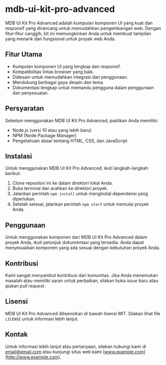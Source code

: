 # mdb-ui-kit-pro-advanced

MDB UI Kit Pro Advanced adalah kumpulan komponen UI yang kuat dan responsif yang dirancang untuk memudahkan pengembangan web. Dengan fitur-fitur canggih, kit ini memungkinkan Anda untuk membuat tampilan yang menarik dan fungsional untuk proyek web Anda.

## Fitur Utama
- Kumpulan komponen UI yang lengkap dan responsif.
- Kompatibilitas lintas browser yang baik.
- Didesain untuk memudahkan integrasi dan penggunaan.
- Mendukung berbagai gaya desain dan tema.
- Dokumentasi lengkap untuk memandu pengguna dalam penggunaan dan penyesuaian.

## Persyaratan
Sebelum menggunakan MDB UI Kit Pro Advanced, pastikan Anda memiliki:
- Node.js (versi 10 atau yang lebih baru)
- NPM (Node Package Manager)
- Pengetahuan dasar tentang HTML, CSS, dan JavaScript

## Instalasi
Untuk menggunakan MDB UI Kit Pro Advanced, ikuti langkah-langkah berikut:
1. Clone repositori ini ke dalam direktori lokal Anda.
2. Buka terminal dan arahkan ke direktori proyek.
3. Jalankan perintah `npm install` untuk menginstal dependensi yang diperlukan.
4. Setelah selesai, jalankan perintah `npm start` untuk memulai proyek Anda.

## Penggunaan
Untuk menggunakan komponen dari MDB UI Kit Pro Advanced dalam proyek Anda, ikuti petunjuk dokumentasi yang tersedia. Anda dapat menyesuaikan komponen yang ada sesuai dengan kebutuhan proyek Anda.

## Kontribusi
Kami sangat menyambut kontribusi dari komunitas. Jika Anda menemukan masalah atau memiliki saran untuk perbaikan, silakan buka *issue* baru atau ajukan *pull request*.

## Lisensi
MDB UI Kit Pro Advanced dilisensikan di bawah lisensi MIT. Silakan lihat file `LICENSE` untuk informasi lebih lanjut.

## Kontak
Untuk informasi lebih lanjut atau pertanyaan, silakan hubungi kami di [email@email.com](mailto:email@email.com) atau kunjungi situs web kami [www.example.com](http://www.example.com).
